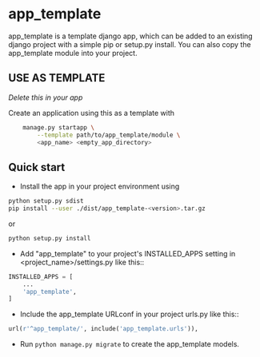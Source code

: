# app_template

app_template is a template django app, which can be added to an existing 
django project with a simple pip or setup.py install. You can also copy 
the app_template module into your project.

## USE AS TEMPLATE

*Delete this in your app*

Create an application using this as a template with 

```bash
    manage.py startapp \
        --template path/to/app_template/module \
        <app_name> <empty_app_directory>
```

## Quick start

- Install the app in your project environment using 

```bash
python setup.py sdist
pip install --user ./dist/app_template-<version>.tar.gz
```
    
or

```bash    
python setup.py install
```

- Add "app_template" to your project's INSTALLED_APPS setting in 
 <project_name>/settings.py like this::

```python
INSTALLED_APPS = [
    ...
    'app_template',
]
```

- Include the app_template URLconf in your project urls.py like this::

```python
url(r'^app_template/', include('app_template.urls')),
```

- Run `python manage.py migrate` to create the app_template models.

